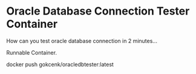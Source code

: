 # Oracle Database Connection Tester Container

How can you test oracle database connection in 2 minutes...

Runnable Container.


docker push gokcenk/oracledbtester:latest
